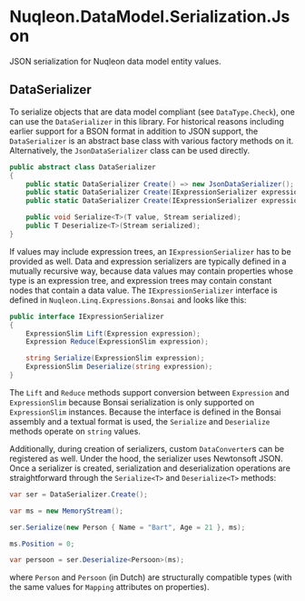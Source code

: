 # Nuqleon.DataModel.Serialization.Json

JSON serialization for Nuqleon data model entity values.

## DataSerializer

To serialize objects that are data model compliant (see `DataType.Check`), one can use the `DataSerializer` in this library. For historical reasons including earlier support for a BSON format in addition to JSON support, the `DataSerializer` is an abstract base class with various factory methods on it. Alternatively, the `JsonDataSerializer` class can be used directly.

```csharp
public abstract class DataSerializer
{
    public static DataSerializer Create() => new JsonDataSerializer();
    public static DataSerializer Create(IExpressionSerializer expressionSerializer);
    public static DataSerializer Create(IExpressionSerializer expressionSerializer, params DataConverter[] converters);

    public void Serialize<T>(T value, Stream serialized);
    public T Deserialize<T>(Stream serialized);
}
```

If values may include expression trees, an `IExpressionSerializer` has to be provided as well. Data and expression serializers are typically defined in a mutually recursive way, because data values may contain properties whose type is an expression tree, and expression trees may contain constant nodes that contain a data value. The `IExpressionSerializer` interface is defined in `Nuqleon.Linq.Expressions.Bonsai` and looks like this:

```csharp
public interface IExpressionSerializer
{
    ExpressionSlim Lift(Expression expression);
    Expression Reduce(ExpressionSlim expression);

    string Serialize(ExpressionSlim expression);
    ExpressionSlim Deserialize(string expression);
}
```

The `Lift` and `Reduce` methods support conversion between `Expression` and `ExpressionSlim` because Bonsai serialization is only supported on `ExpressionSlim` instances. Because the interface is defined in the Bonsai assembly and a textual format is used, the `Serialize` and `Deserialize` methods operate on `string` values.

Additionally, during creation of serializers, custom `DataConverter`s can be registered as well. Under the hood, the serializer uses Newtonsoft JSON. Once a serializer is created, serialization and deserialization operations are straightforward through the `Serialize<T>` and `Deserialize<T>` methods:

```csharp
var ser = DataSerializer.Create();

var ms = new MemoryStream();

ser.Serialize(new Person { Name = "Bart", Age = 21 }, ms);

ms.Position = 0;

var persoon = ser.Deserialize<Persoon>(ms);
```

where `Person` and `Persoon` (in Dutch) are structurally compatible types (with the same values for `Mapping` attributes on properties).
